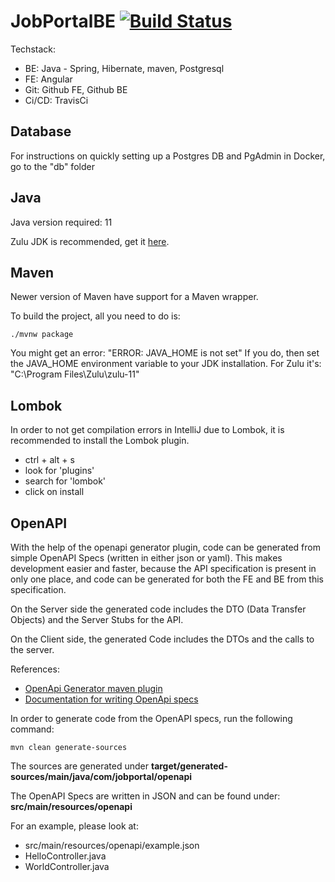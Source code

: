 # JobPortalBE [![Build Status](https://travis-ci.com/andraspatka/JobPortalBE.svg?branch=main)](https://travis-ci.com/andraspatka/JobPortalBE)

Techstack: 
- BE: Java - Spring, Hibernate, maven, Postgresql
- FE: Angular
- Git: Github FE, Github BE
- Ci/CD: TravisCi

## Database

For instructions on quickly setting up a Postgres DB and PgAdmin in Docker, go to the "db" folder

## Java

Java version required: 11

Zulu JDK is recommended, get it 
[here](https://www.azul.com/downloads/zulu-community/?version=java-11-lts&os=windows&architecture=x86-64-bit&package=jdk).

## Maven

Newer version of Maven have support for a Maven wrapper.

To build the project, all you need to do is:

```
./mvnw package
```
You might get an error: "ERROR: JAVA_HOME is not set"
If you do, then set the JAVA_HOME environment variable to your JDK installation.
For Zulu it's: "C:\Program Files\Zulu\zulu-11"

## Lombok

In order to not get compilation errors in IntelliJ due to Lombok, it is recommended to install the Lombok plugin.

- ctrl + alt + s
- look for 'plugins'
- search for 'lombok'
- click on install

## OpenAPI

With the help of the openapi generator plugin, code can be generated from simple OpenAPI Specs (written in either json or yaml).
This makes development easier and faster, because the API specification is present in only one place, and code can be generated
for both the FE and BE from this specification.
 
On the Server side the generated code includes the DTO (Data Transfer Objects) and the Server Stubs for the API.

On the Client side, the generated Code includes the DTOs and the calls to the server.

References:
- [OpenApi Generator maven plugin](https://github.com/OpenAPITools/openapi-generator/tree/master/modules/openapi-generator-maven-plugin)
- [Documentation for writing OpenApi specs](https://swagger.io/specification/)

In order to generate code from the OpenAPI specs, run the following command:
```
mvn clean generate-sources
```

The sources are generated under **target/generated-sources/main/java/com/jobportal/openapi**

The OpenAPI Specs are written in JSON and can be found under: **src/main/resources/openapi**

For an example, please look at: 
- src/main/resources/openapi/example.json
- HelloController.java
- WorldController.java
